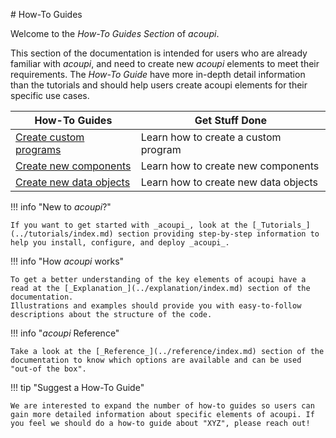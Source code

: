 # How-To Guides

Welcome to the _How-To Guides Section_ of _acoupi_.

This section of the documentation is intended for users who are already familiar with _acoupi_, and need to create new _acoupi_ elements to meet their requirements.
The _How-To Guide_ have more in-depth detail information than the tutorials and should help users create acoupi elements for their specific use cases.

<div class="md-table">
  <table>
    <thead>
      <tr>
        <th>
          <strong>How-To Guides</strong>
        </th>
        <th>Get Stuff Done</th>
      </tr>
    </thead>
    <tbody>
      <tr>
        <td>
          <a href="Programs">Create custom programs</a>
        </td>
        <td>Learn how to create a custom program</td>
      </tr>
      <tr>
        <td>
          <a href="Components">Create new components</a>
        </td>
        <td>Learn how to create new components</td>
      </tr>
      <tr>
      <tr>
        <td>
          <a href="Data_Schema">Create new data objects</a>
        </td>
        <td>Learn how to create new data objects</td>
      </tr>
    </tbody>
  </table>
</div>

!!! info "New to _acoupi_?"

    If you want to get started with _acoupi_, look at the [_Tutorials_](../tutorials/index.md) section providing step-by-step information to help you install, configure, and deploy _acoupi_.

!!! info "How _acoupi_ works"

    To get a better understanding of the key elements of acoupi have a read at the [_Explanation_](../explanation/index.md) section of the documentation.
    Illustrations and examples should provide you with easy-to-follow descriptions about the structure of the code.

!!! info "_acoupi_ Reference"

    Take a look at the [_Reference_](../reference/index.md) section of the documentation to know which options are available and can be used "out-of the box".

!!! tip "Suggest a How-To Guide"

    We are interested to expand the number of how-to guides so users can gain more detailed information about specific elements of acoupi. If you feel we should do a how-to guide about "XYZ", please reach out!
